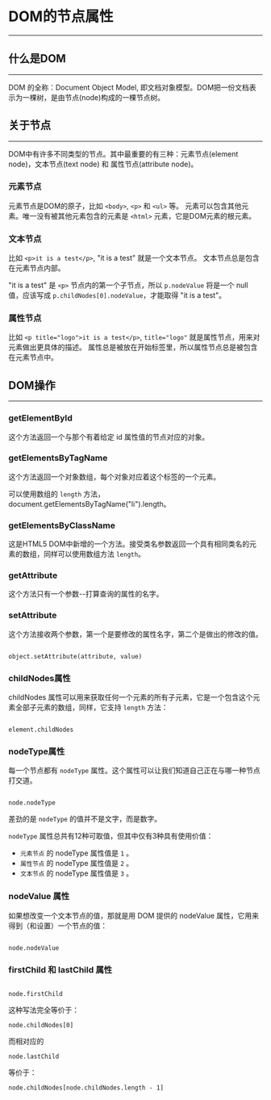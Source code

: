 # DOM的节点属性

---

## 什么是DOM

---

DOM 的全称：Document Object Model, 即文档对象模型。DOM把一份文档表示为一棵树，是由节点(node)构成的一棵节点树。

## 关于节点

---

DOM中有许多不同类型的节点。其中最重要的有三种：元素节点(element node)，文本节点(text node) 和 属性节点(attribute node)。

### 元素节点

元素节点是DOM的原子，比如 `<body>`, `<p>` 和 `<ul>` 等。
元素可以包含其他元素。唯一没有被其他元素包含的元素是 `<html>` 元素，它是DOM元素的根元素。

### 文本节点

比如 `<p>it is a test</p>`, "it is a test" 就是一个文本节点。
文本节点总是包含在元素节点内部。

"it is a test" 是 `<p>` 节点内的第一个子节点，所以 `p.nodeValue` 将是一个 null 值，应该写成 `p.childNodes[0].nodeValue`，才能取得 "it is a test"。

### 属性节点

比如 `<p title="logo">it is a test</p>`, `title="logo"` 就是属性节点，用来对元素做出更具体的描述。
属性总是被放在开始标签里，所以属性节点总是被包含在元素节点中。

## DOM操作

---

### getElementById

这个方法返回一个与那个有着给定 id 属性值的节点对应的对象。

### getElementsByTagName

这个方法返回一个对象数组，每个对象对应着这个标签的一个元素。

可以使用数组的 `length` 方法，document.getElementsByTagName("li").length。

### getElementsByClassName

这是HTML5 DOM中新增的一个方法。接受类名参数返回一个具有相同类名的元素的数组，同样可以使用数组方法 `length`。

### getAttribute

这个方法只有一个参数--打算查询的属性的名字。

### setAttribute

这个方法接收两个参数，第一个是要修改的属性名字，第二个是做出的修改的值。

```

object.setAttribute(attribute, value)

```

### childNodes属性

childNodes 属性可以用来获取任何一个元素的所有子元素，它是一个包含这个元素全部子元素的数组，同样，它支持 `length` 方法：

```

element.childNodes

```

### nodeType属性

每一个节点都有 `nodeType` 属性。这个属性可以让我们知道自己正在与哪一种节点打交道。

```

node.nodeType

```

差劲的是 `nodeType` 的值并不是文字，而是数字。

`nodeType` 属性总共有12种可取值，但其中仅有3种具有使用价值：

- `元素节点` 的 nodeType 属性值是 `1` 。
- `属性节点` 的 nodeType 属性值是 `2` 。
- `文本节点` 的 nodeType 属性值是 `3` 。

### nodeValue 属性

如果想改变一个文本节点的值，那就是用 DOM 提供的 nodeValue 属性，它用来得到（和设置）一个节点的值：

```

node.nodeValue

```

### firstChild 和 lastChild 属性

```

node.firstChild

```

这种写法完全等价于：

```
node.childNodes[0]
```

而相对应的

```
node.lastChild
```

等价于：

```
node.childNodes[node.childNodes.length - 1]
```
